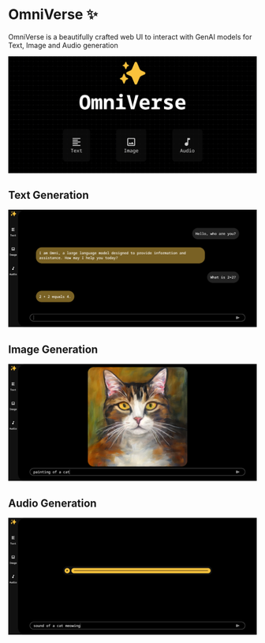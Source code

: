 # OmniVerse ✨
OmniVerse is a beautifully crafted web UI to interact with GenAI models for Text, Image and Audio generation

![Home Screen](images/HomeScreen.png)

## Text Generation
![Text Generation](images/Text.png)

## Image Generation
![Image Generation](images/Image.png)

## Audio Generation
![Audio Generation](images/Audio.png)
